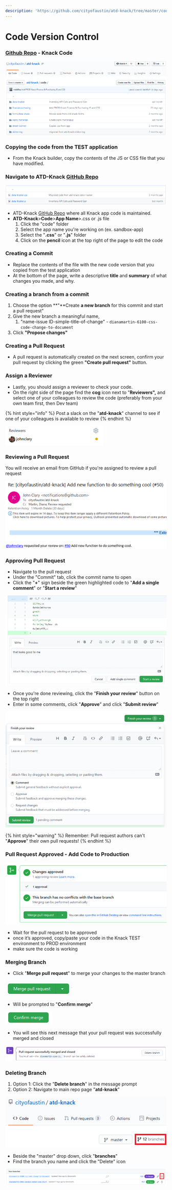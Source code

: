 ```yaml
---
description: 'https://github.com/cityofaustin/atd-knack/tree/master/code'
---
```


# Code Version Control

### [Github Repo](https://github.com/cityofaustin/atd-knack/tree/master/code) - Knack Code

![Main code folder of the app code](../.gitbook/assets/image%20%284%29.png)

### Copying the code from the TEST application

* From the Knack builder, copy the contents of the JS or CSS file that you have modified.

### Navigate to ATD-Knack [GitHub Repo](https://github.com/cityofaustin/atd-knack/tree/master/code) 

![Sub folder of data-tracker](../.gitbook/assets/image%20%283%29.png)

* ATD-Knack [GitHub Repo](https://github.com/cityofaustin/atd-knack/tree/master/code) where all Knack app code is maintained. 
* **ATD-Knack**&gt;**Code**&gt;**App Name**&gt;.css or .js file
  1. Click the "code" folder
  2. Select the app name you're working on \(ex. sandbox-app\)
  3. Select the "**.css**" or "**.js**" folder
  4. Click on the **pencil** icon at the top right of the page to edit the code

### Creating a Commit

* Replace the contents of the file with the new code version that you copied from the test application
* At the bottom of the page, write a descriptive **title** and **summary** of what changes you made, and why.

### Creating a branch from a commit

1. Choose the option **"**Create **a new branch** for this commit and start a pull request"
2. Give the new branch a meaningful name, 
   1. "name-issue ID-simple-title-of-change" - `dianamartin-6100-css-code-change-to-document`
3. Click **"Propose changes"**

### Creating a Pull Request

* A pull request is automatically created on the next screen, confirm your pull request by clicking the green **"Create pull request"** button.

### Assign a Reviewer

* Lastly, you should assign a reviewer to check your code. 
* On the right side of the page find the **cog** icon next to "**Reviewers",** and select one of your colleagues to review the code \(preferably from your own team first, then Dev team\)

{% hint style="info" %}
Post a slack on the "**atd-knack**" channel to see if one of your colleagues is available to review
{% endhint %}

![Example of a pull request with an assigned Reviewer](../.gitbook/assets/image%20%28160%29.png)

### Reviewing a Pull Request

You will receive an email from GitHub if you're assigned to review a pull request

![Example of email received when you&apos;ve been assigned](../.gitbook/assets/image%20%28157%29.png)

### Approving Pull Request

* Navigate to the pull request
* Under the "Commit" tab, click the commit name to open
* Click the "**+**" sign beside the green highlighted code to "**Add a single comment**" or "**Start a review**"

![](../.gitbook/assets/image%20%28159%29.png)

* Once you're done reviewing, click the "**Finish your review**" button on the top right
* Enter in some comments, click "**Approve**" and click "**Submit review**"

![](../.gitbook/assets/image%20%28161%29.png)

{% hint style="warning" %}
Remember: Pull request authors can't "**Approve**" their own pull requests!
{% endhint %}

### Pull Request Approved - Add Code to Production

![Example of &quot;Approved&quot; pull request](../.gitbook/assets/image%20%28169%29.png)

* Wait for the pull request to be approved
* once it’s approved, copy/paste your code in the Knack TEST environment to PROD environment
* make sure the code is working

### Merging Branch

* Click "**Merge pull request**" to merge your changes to the master branch

![](../.gitbook/assets/image%20%28165%29.png)

* Will be prompted to "**Confirm merge**"



![](../.gitbook/assets/image%20%28166%29.png)

* You will see this next message that your pull request was successfully merged and closed

![](../.gitbook/assets/image%20%28163%29.png)

### Deleting Branch

1. Option 1: Click the "**Delete branch**" in the message prompt
2. Option 2: Navigate to main repo page "**atd-knack**"

![](../.gitbook/assets/image%20%28167%29.png)

* Beside the "master" drop down, click "**branches**"
* Find the branch you name and click the "Delete" icon

![](../.gitbook/assets/image%20%28164%29.png)





